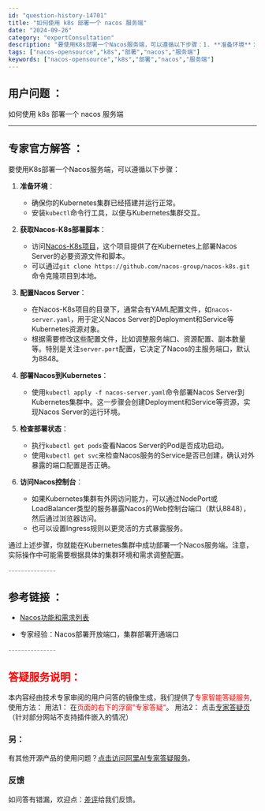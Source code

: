 ```yaml
---
id: "question-history-14701"
title: "如何使用 k8s 部署一个 nacos 服务端"
date: "2024-09-26"
category: "expertConsultation"
description: "要使用K8s部署一个Nacos服务端，可以遵循以下步骤：1. **准备环境**：   - 确保你的Kubernetes集群已经搭建并运行正常。   - 安装`kubectl`命令行工具，以便与Kubernetes集群交互。2. **获取Nacos-K8s部署脚本**：   - 访问[Nacos-K8"
tags: ["nacos-opensource","k8s","部署","nacos","服务端"]
keywords: ["nacos-opensource","k8s","部署","nacos","服务端"]
---
```


## 用户问题 ： 
 如何使用 k8s 部署一个 nacos 服务端  

---------------
## 专家官方解答 ：

要使用K8s部署一个Nacos服务端，可以遵循以下步骤：

1. **准备环境**：
   - 确保你的Kubernetes集群已经搭建并运行正常。
   - 安装`kubectl`命令行工具，以便与Kubernetes集群交互。

2. **获取Nacos-K8s部署脚本**：
   - 访问[Nacos-K8s项目](https://github.com/nacos-group/nacos-k8s)，这个项目提供了在Kubernetes上部署Nacos Server的必要资源文件和脚本。
   - 可以通过`git clone https://github.com/nacos-group/nacos-k8s.git`命令克隆项目到本地。

3. **配置Nacos Server**：
   - 在Nacos-K8s项目的目录下，通常会有YAML配置文件，如`nacos-server.yaml`，用于定义Nacos Server的Deployment和Service等Kubernetes资源对象。
   - 根据需要修改这些配置文件，比如调整服务端口、资源配置、副本数量等。特别是关注`server.port`配置，它决定了Nacos的主服务端口，默认为8848。

4. **部署Nacos到Kubernetes**：
   - 使用`kubectl apply -f nacos-server.yaml`命令部署Nacos Server到Kubernetes集群中。这一步骤会创建Deployment和Service等资源，实现Nacos Server的运行环境。
   
5. **检查部署状态**：
   - 执行`kubectl get pods`查看Nacos Server的Pod是否成功启动。
   - 使用`kubectl get svc`来检查Nacos服务的Service是否已创建，确认对外暴露的端口配置是否正确。

6. **访问Nacos控制台**：
   - 如果Kubernetes集群有外网访问能力，可以通过NodePort或LoadBalancer类型的服务暴露Nacos的Web控制台端口（默认8848），然后通过浏览器访问。
   - 也可以设置Ingress规则以更灵活的方式暴露服务。

通过上述步骤，你就能在Kubernetes集群中成功部署一个Nacos服务端。注意，实际操作中可能需要根据具体的集群环境和需求调整配置。


<font color="#949494">---------------</font> 


## 参考链接 ：

* [Nacos功能和需求列表](https://nacos.io/docs/latest/archive/feature-list)
 
 * 专家经验：Nacos部署开放端口，集群部署开通端口 


 <font color="#949494">---------------</font> 
 


## <font color="#FF0000">答疑服务说明：</font> 

本内容经由技术专家审阅的用户问答的镜像生成，我们提供了<font color="#FF0000">专家智能答疑服务</font>,使用方法：
用法1： 在<font color="#FF0000">页面的右下的浮窗”专家答疑“</font>。
用法2： 点击[专家答疑页](https://answer.opensource.alibaba.com/docs/intro)（针对部分网站不支持插件嵌入的情况）
### 另：


有其他开源产品的使用问题？[点击访问阿里AI专家答疑服务](https://answer.opensource.alibaba.com/docs/intro)。
### 反馈
如问答有错漏，欢迎点：[差评](https://ai.nacos.io/user/feedbackByEnhancerGradePOJOID?enhancerGradePOJOId=14722)给我们反馈。
